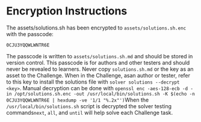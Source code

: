 # Encryption Instructions

The assets/solutions.sh has been encrypted to `assets/solutions.sh.enc` with the passcode:

`0CJU3YQQWLWNTR6E`

The passcode is written to `assets/solutions.sh.md` and should be stored in version control. This passcode is for authors and other testers and should never be revealed to learners. Never copy `solutions.sh.md` or the key as an asset to the Challenge. When in the Challenge, asan author or tester, refer to this key to install the solutions file with `solver solutions --decrypt <key>`. Manual decryption can be done with `openssl enc -aes-128-ecb -d -in /opt/solutions.sh.enc -out /usr/local/bin/solutions.sh -K $(echo -n 0CJU3YQQWLWNTR6E | hexdump -ve '1/1 "%.2x"')`When the `/usr/local/bin/solutions.sh` script is decrypted the solver testing commands`next`, `all`, and `until` will help solve each Challenge task.